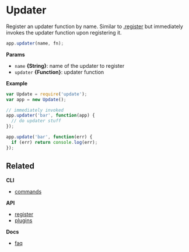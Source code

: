 # Updater

Register an updater function by name. Similar to [.register](register.md) but immediately invokes the updater function upon registering it.

```js
app.updater(name, fn);
```

**Params**

* `name` **{String}**: name of the updater to register
* `updater` **{Function}**: updater function

**Example**

```js
var Update = require('update');
var app = new Update();

// immediately invoked
app.updater('bar', function(app) {
  // do updater stuff
});

app.update('bar', function(err) {
  if (err) return console.log(err);
});
```

## Related

**CLI**

* [commands](../cli/commands.md)

**API**

* [register](register.md)
* [plugins](plugins.md)

**Docs**

* [faq](../faq.md)
